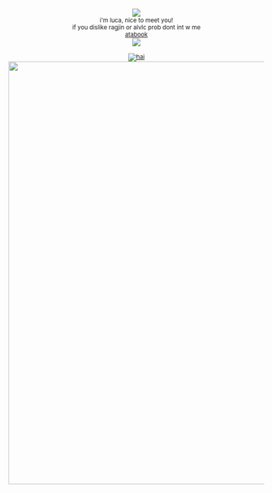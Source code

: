 <p align="center">

<p align="center"

<br><sup><img src="https://komarev.com/ghpvc/?username=alvaiuca&color=992321">
<br> i'm luca, nice to meet you! 
<br> if you dislike ragjin or alvlc prob dont int w me
<br> [atabook](https://lucabalsa.atabook.org) 
<br> ![](https://64.media.tumblr.com/b43a9846217de88168ed675b12d55f68/5abdc072b5a6f336-94/s1280x1920/f463f0d6d3430c88ca09b51bc3d21fcc9d92f041.gif)
<br>
<br> <a href="https://www.last.fm/user/valfen"><img src="https://lastfm-recently-played.vercel.app/api?user=valfen&footer_style=compact_stats&count=1&width=500&loved=true&header_style=none&bg_color=000000" alt="hai"></a>
<br> <img width="1388" height="833" alt="image" src="https://github.com/user-attachments/assets/70f83ac4-f550-4f39-8aaf-303f64d9561e" />



<br>
